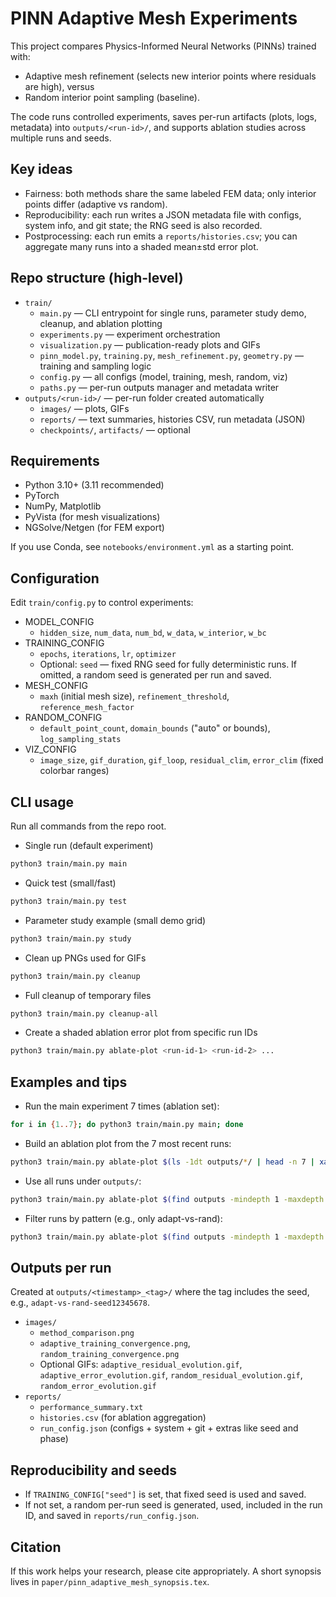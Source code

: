 # PINN Adaptive Mesh Experiments

This project compares Physics-Informed Neural Networks (PINNs) trained with:
- Adaptive mesh refinement (selects new interior points where residuals are high), versus
- Random interior point sampling (baseline).

The code runs controlled experiments, saves per-run artifacts (plots, logs, metadata) into `outputs/<run-id>/`, and supports ablation studies across multiple runs and seeds.

## Key ideas
- Fairness: both methods share the same labeled FEM data; only interior points differ (adaptive vs random).
- Reproducibility: each run writes a JSON metadata file with configs, system info, and git state; the RNG seed is also recorded.
- Postprocessing: each run emits a `reports/histories.csv`; you can aggregate many runs into a shaded mean±std error plot.

## Repo structure (high-level)
- `train/`
  - `main.py` — CLI entrypoint for single runs, parameter study demo, cleanup, and ablation plotting
  - `experiments.py` — experiment orchestration
  - `visualization.py` — publication-ready plots and GIFs
  - `pinn_model.py`, `training.py`, `mesh_refinement.py`, `geometry.py` — training and sampling logic
  - `config.py` — all configs (model, training, mesh, random, viz)
  - `paths.py` — per-run outputs manager and metadata writer
- `outputs/<run-id>/` — per-run folder created automatically
  - `images/` — plots, GIFs
  - `reports/` — text summaries, histories CSV, run metadata (JSON)
  - `checkpoints/`, `artifacts/` — optional

## Requirements
- Python 3.10+ (3.11 recommended)
- PyTorch
- NumPy, Matplotlib
- PyVista (for mesh visualizations)
- NGSolve/Netgen (for FEM export)

If you use Conda, see `notebooks/environment.yml` as a starting point.

## Configuration
Edit `train/config.py` to control experiments:
- MODEL_CONFIG
  - `hidden_size`, `num_data`, `num_bd`, `w_data`, `w_interior`, `w_bc`
- TRAINING_CONFIG
  - `epochs`, `iterations`, `lr`, `optimizer`
  - Optional: `seed` — fixed RNG seed for fully deterministic runs. If omitted, a random seed is generated per run and saved.
- MESH_CONFIG
  - `maxh` (initial mesh size), `refinement_threshold`, `reference_mesh_factor`
- RANDOM_CONFIG
  - `default_point_count`, `domain_bounds` ("auto" or bounds), `log_sampling_stats`
- VIZ_CONFIG
  - `image_size`, `gif_duration`, `gif_loop`, `residual_clim`, `error_clim` (fixed colorbar ranges)

## CLI usage
Run all commands from the repo root.

- Single run (default experiment)
```bash
python3 train/main.py main
```

- Quick test (small/fast)
```bash
python3 train/main.py test
```

- Parameter study example (small demo grid)
```bash
python3 train/main.py study
```

- Clean up PNGs used for GIFs
```bash
python3 train/main.py cleanup
```

- Full cleanup of temporary files
```bash
python3 train/main.py cleanup-all
```

- Create a shaded ablation error plot from specific run IDs
```bash
python3 train/main.py ablate-plot <run-id-1> <run-id-2> ...
```

## Examples and tips
- Run the main experiment 7 times (ablation set):
```bash
for i in {1..7}; do python3 train/main.py main; done
```

- Build an ablation plot from the 7 most recent runs:
```bash
python3 train/main.py ablate-plot $(ls -1dt outputs/*/ | head -n 7 | xargs -n1 basename)
```

- Use all runs under `outputs/`:
```bash
python3 train/main.py ablate-plot $(find outputs -mindepth 1 -maxdepth 1 -type d -exec basename {} \;)
```

- Filter runs by pattern (e.g., only adapt-vs-rand):
```bash
python3 train/main.py ablate-plot $(find outputs -mindepth 1 -maxdepth 1 -type d -name '*adapt-vs-rand*' -exec basename {} \;)
```

## Outputs per run
Created at `outputs/<timestamp>_<tag>/` where the tag includes the seed, e.g., `adapt-vs-rand-seed12345678`.
- `images/`
  - `method_comparison.png`
  - `adaptive_training_convergence.png`, `random_training_convergence.png`
  - Optional GIFs: `adaptive_residual_evolution.gif`, `adaptive_error_evolution.gif`, `random_residual_evolution.gif`, `random_error_evolution.gif`
- `reports/`
  - `performance_summary.txt`
  - `histories.csv` (for ablation aggregation)
  - `run_config.json` (configs + system + git + extras like seed and phase)

## Reproducibility and seeds
- If `TRAINING_CONFIG["seed"]` is set, that fixed seed is used and saved.
- If not set, a random per-run seed is generated, used, included in the run ID, and saved in `reports/run_config.json`.


## Citation
If this work helps your research, please cite appropriately. A short synopsis lives in `paper/pinn_adaptive_mesh_synopsis.tex`.
